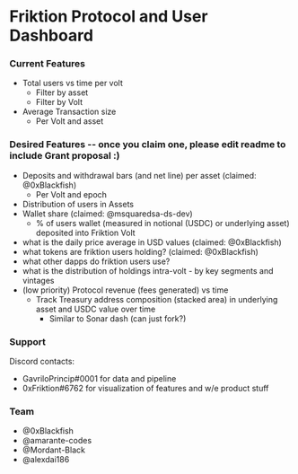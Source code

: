 # Friktion Protocol and User Dashboard

### Current Features

- Total users vs time per volt
  - Filter by asset
  - Filter by Volt
- Average Transaction size
  - Per Volt and asset

### Desired Features -- once you claim one, please edit readme to include Grant proposal :)

- Deposits and withdrawal bars (and net line) per asset (claimed: @0xBlackfish)
  - Per Volt and epoch
- Distribution of users in Assets
- Wallet share (claimed: @msquaredsa-ds-dev)
  - % of users wallet (measured in notional (USDC) or underlying asset) deposited into Friktion Volt
- what is the daily price average in USD values (claimed: @0xBlackfish)
- what tokens are friktion users holding? (claimed: @0xBlackfish)
- what other dapps do friktion users use?
- what is the distribution of holdings intra-volt - by key segments and vintages
- (low priority) Protocol revenue (fees generated) vs time
  - Track Treasury address composition (stacked area) in underlying asset and USDC value over time
     - Similar to Sonar dash (can just fork?)

### Support
Discord contacts: 
- GavriloPrincip#0001 for data and pipeline
- 0xFriktion#6762 for visualization of features and w/e product stuff

### Team
- @0xBlackfish
- @amarante-codes
- @Mordant-Black
- @alexdai186

